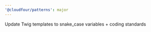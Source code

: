 ```yaml
---
'@cloudfour/patterns': major
---
```


Update Twig templates to snake_case variables + coding standards
